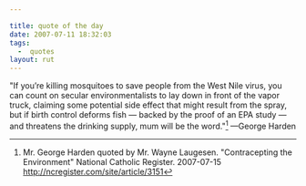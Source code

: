 ```yaml
---

title: quote of the day
date: 2007-07-11 18:32:03
tags:
  -  quotes
layout: rut
---
```


"If you’re killing mosquitoes to save people from the West Nile virus, you can count on secular environmentalists to lay down in front of the vapor truck, claiming some potential side effect that might result from the spray, but if birth control deforms fish — backed by the proof of an EPA study — and threatens the drinking supply, mum will be the word."[^ncquote2] &mdash;George Harden

[^ncquote2]: Mr. George Harden quoted by Mr. Wayne Laugesen.  "Contracepting the Environment"  National Catholic Register.  2007-07-15 <http://ncregister.com/site/article/3151>


